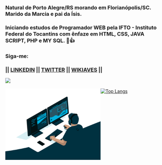 ### Natural de Porto Alegre/RS morando em Florianópolis/SC. Marido da Marcia e pai da Ísis.

### Iniciando estudos de Programador WEB pela IFTO - Instituto Federal do Tocantins com ênfaze em HTML, CSS, JAVA SCRIPT, PHP e MY SQL. 🖖👍

### Siga-me:

### || [LINKEDIN](https://www.linkedin.com/in/iuri-albuquerque-reis-7b599253/) || [TWITTER](https://twitter.com/iareis) || [WIKIAVES](https://www.wikiaves.com.br/midias.php?t=u&u=14010) ||

![](https://github-readme-stats.vercel.app/api?username=iareis)

<img align="left" alt="GIF" src="https://github.com/iareis/iareis/blob/master/img/code.gif?raw=true" width="300" alt="WORK'S DEV">

[![Top Langs](https://github-readme-stats.vercel.app/api/top-langs/?username=iareis&langs_count=10&layout=compact)](https://github.com/anuraghazra/github-readme-stats)


<!--
**iareis/iareis** is a ✨ _special_ ✨ repository because its `README.md` (this file) appears on your GitHub profile.

Here are some ideas to get you started:

- 🔭 I’m currently working on ...
- 🌱 I’m currently learning ...
- 👯 I’m looking to collaborate on ...
- 🤔 I’m looking for help with ...
- 💬 Ask me about ...
- 📫 How to reach me: ...
- 😄 Pronouns: ...
- ⚡ Fun fact: ...
-->
